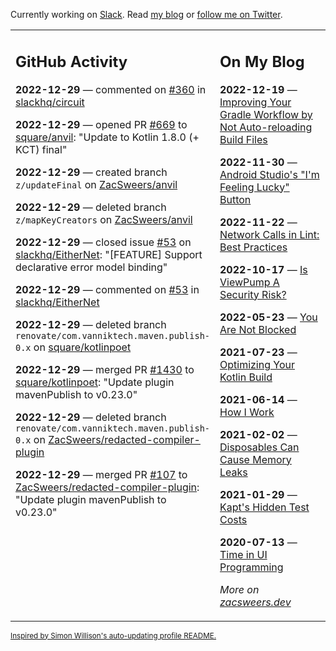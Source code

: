 Currently working on [Slack](https://slack.com/). Read [my blog](https://zacsweers.dev/) or [follow me on Twitter](https://twitter.com/ZacSweers).

<table><tr><td valign="top" width="60%">

## GitHub Activity
<!-- githubActivity starts -->
**2022-12-29** — commented on [#360](https://github.com/slackhq/circuit/pull/360#issuecomment-1367570625) in [slackhq/circuit](https://github.com/slackhq/circuit)

**2022-12-29** — opened PR [#669](https://github.com/square/anvil/pull/669) to [square/anvil](https://github.com/square/anvil): "Update to Kotlin 1.8.0 (+ KCT) final"

**2022-12-29** — created branch `z/updateFinal` on [ZacSweers/anvil](https://github.com/ZacSweers/anvil)

**2022-12-29** — deleted branch `z/mapKeyCreators` on [ZacSweers/anvil](https://github.com/ZacSweers/anvil)

**2022-12-29** — closed issue [#53](https://github.com/slackhq/EitherNet/issues/53) on [slackhq/EitherNet](https://github.com/slackhq/EitherNet): "[FEATURE] Support declarative error model binding"

**2022-12-29** — commented on [#53](https://github.com/slackhq/EitherNet/issues/53#issuecomment-1367462729) in [slackhq/EitherNet](https://github.com/slackhq/EitherNet)

**2022-12-29** — deleted branch `renovate/com.vanniktech.maven.publish-0.x` on [square/kotlinpoet](https://github.com/square/kotlinpoet)

**2022-12-29** — merged PR [#1430](https://github.com/square/kotlinpoet/pull/1430) to [square/kotlinpoet](https://github.com/square/kotlinpoet): "Update plugin mavenPublish to v0.23.0"

**2022-12-29** — deleted branch `renovate/com.vanniktech.maven.publish-0.x` on [ZacSweers/redacted-compiler-plugin](https://github.com/ZacSweers/redacted-compiler-plugin)

**2022-12-29** — merged PR [#107](https://github.com/ZacSweers/redacted-compiler-plugin/pull/107) to [ZacSweers/redacted-compiler-plugin](https://github.com/ZacSweers/redacted-compiler-plugin): "Update plugin mavenPublish to v0.23.0"
<!-- githubActivity ends -->
</td><td valign="top" width="40%">

## On My Blog
<!-- blog starts -->
**2022-12-19** — [Improving Your Gradle Workflow by Not Auto-reloading Build Files](https://www.zacsweers.dev/improving-your-workflow-by-not-auto-reloading-build-files/)

**2022-11-30** — [Android Studio's "I'm Feeling Lucky" Button](https://www.zacsweers.dev/android-studios-im-feeling-lucky-button/)

**2022-11-22** — [Network Calls in Lint: Best Practices](https://www.zacsweers.dev/network-calls-in-lint-best-practices/)

**2022-10-17** — [Is ViewPump A Security Risk?](https://www.zacsweers.dev/is-viewpump-a-security-risk/)

**2022-05-23** — [You Are Not Blocked](https://www.zacsweers.dev/you-are-not-blocked/)

**2021-07-23** — [Optimizing Your Kotlin Build](https://www.zacsweers.dev/optimizing-your-kotlin-build/)

**2021-06-14** — [How I Work](https://www.zacsweers.dev/how-i-work/)

**2021-02-02** — [Disposables Can Cause Memory Leaks](https://www.zacsweers.dev/disposables-can-cause-memory-leaks/)

**2021-01-29** — [Kapt's Hidden Test Costs](https://www.zacsweers.dev/kapts-hidden-test-costs/)

**2020-07-13** — [Time in UI Programming](https://www.zacsweers.dev/time-in-ui/)
<!-- blog ends -->
_More on [zacsweers.dev](https://zacsweers.dev/)_
</td></tr></table>

<sub><a href="https://simonwillison.net/2020/Jul/10/self-updating-profile-readme/">Inspired by Simon Willison's auto-updating profile README.</a></sub>